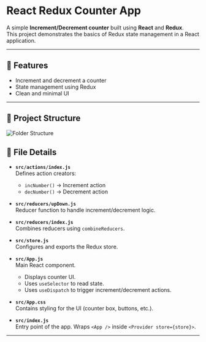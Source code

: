 # React Redux Counter App

A simple **Increment/Decrement counter** built using **React** and **Redux**.  
This project demonstrates the basics of Redux state management in a React application.

---

## 🚀 Features
- Increment and decrement a counter
- State management using Redux
- Clean and minimal UI

---

## 📂 Project Structure
![Folder Structure](./assets/folders.jpg)

## 📜 File Details

- **`src/actions/index.js`**  
  Defines action creators:
  - `incNumber()` → Increment action  
  - `decNumber()` → Decrement action  

- **`src/reducers/upDown.js`**  
  Reducer function to handle increment/decrement logic.

- **`src/reducers/index.js`**  
  Combines reducers using `combineReducers`.

- **`src/store.js`**  
  Configures and exports the Redux store.

- **`src/App.js`**  
  Main React component.  
  - Displays counter UI.  
  - Uses `useSelector` to read state.  
  - Uses `useDispatch` to trigger increment/decrement actions.  

- **`src/App.css`**  
  Contains styling for the UI (counter box, buttons, etc.).

- **`src/index.js`**  
  Entry point of the app. Wraps `<App />` inside `<Provider store={store}>`.

---